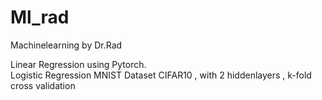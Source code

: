 # Ml_rad
Machinelearning by Dr.Rad

Linear Regression using Pytorch.  
Logistic Regression 
MNIST Dataset 
CIFAR10 , with 2 hiddenlayers , k-fold cross validation
